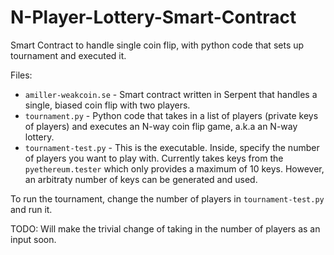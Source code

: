 # N-Player-Lottery-Smart-Contract
Smart Contract to handle single coin flip, with python code that sets up tournament and executed it.

Files:
* `amiller-weakcoin.se` - Smart contract written in Serpent that handles a single, biased coin flip with two players.
* `tournament.py` - Python code that takes in a list of players (private keys of players) and executes an N-way coin flip game, a.k.a an N-way lottery.
* `tournament-test.py` - This is the executable. Inside, specify the number of players you want to play with. Currently takes keys from the `pyethereum.tester` which only provides a maximum of 10 keys. However, an arbitraty number of keys can be generated and used.

To run the tournament, change the number of players in `tournament-test.py` and run it.

TODO: Will make the trivial change of taking in the number of players as an input soon. 


